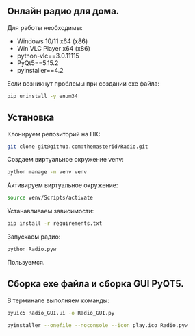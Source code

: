 ## Онлайн радио для дома.

Для работы необходимы:
- Windows 10/11 x64 (x86)
- Win VLC Player x64 (x86)
- python-vlc==3.0.11115
- PyQt5==5.15.2
- pyinstaller==4.2

Если возникнут проблемы при создании exe файла:
```bash
pip uninstall -y enum34
```

## Установка

Клонируем репозиторий на ПК:

```bash
git clone git@github.com:themasterid/Radio.git
```

Создаем виртуальное окружение venv:

```bash
python manage -m venv venv
```

Активируем виртуальное окружение:

```bash
source venv/Scripts/activate
```

Устанавливаем зависимости:

```bash
pip install -r requirements.txt
```

Запускаем радио:

```bash
python Radio.pyw
```

Пользуемся.

## Сборка exe файла и сборка GUI PyQT5.

В терминале выполняем команды:

```bash
pyuic5 Radio_GUI.ui -o Radio_GUI.py
```

```bash
pyinstaller --onefile --noconsole --icon play.ico Radio.pyw
```